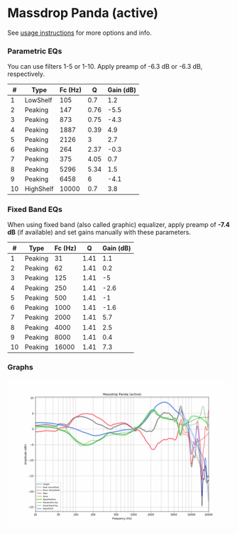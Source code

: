 # Massdrop Panda (active)
See [usage instructions](https://github.com/jaakkopasanen/AutoEq#usage) for more options and info.

### Parametric EQs
You can use filters 1-5 or 1-10. Apply preamp of -6.3 dB or -6.3 dB, respectively.

|   # | Type      |   Fc (Hz) |    Q |   Gain (dB) |
|-----|-----------|-----------|------|-------------|
|   1 | LowShelf  |       105 | 0.7  |         1.2 |
|   2 | Peaking   |       147 | 0.76 |        -5.5 |
|   3 | Peaking   |       873 | 0.75 |        -4.3 |
|   4 | Peaking   |      1887 | 0.39 |         4.9 |
|   5 | Peaking   |      2126 | 3    |         2.7 |
|   6 | Peaking   |       264 | 2.37 |        -0.3 |
|   7 | Peaking   |       375 | 4.05 |         0.7 |
|   8 | Peaking   |      5296 | 5.34 |         1.5 |
|   9 | Peaking   |      6458 | 6    |        -4.1 |
|  10 | HighShelf |     10000 | 0.7  |         3.8 |

### Fixed Band EQs
When using fixed band (also called graphic) equalizer, apply preamp of **-7.4 dB** (if available) and set gains manually with these parameters.

|   # | Type    |   Fc (Hz) |    Q |   Gain (dB) |
|-----|---------|-----------|------|-------------|
|   1 | Peaking |        31 | 1.41 |         1.1 |
|   2 | Peaking |        62 | 1.41 |         0.2 |
|   3 | Peaking |       125 | 1.41 |        -5   |
|   4 | Peaking |       250 | 1.41 |        -2.6 |
|   5 | Peaking |       500 | 1.41 |        -1   |
|   6 | Peaking |      1000 | 1.41 |        -1.6 |
|   7 | Peaking |      2000 | 1.41 |         5.7 |
|   8 | Peaking |      4000 | 1.41 |         2.5 |
|   9 | Peaking |      8000 | 1.41 |         0.4 |
|  10 | Peaking |     16000 | 1.41 |         7.3 |

### Graphs
![](./Massdrop%20Panda%20(active).png)
